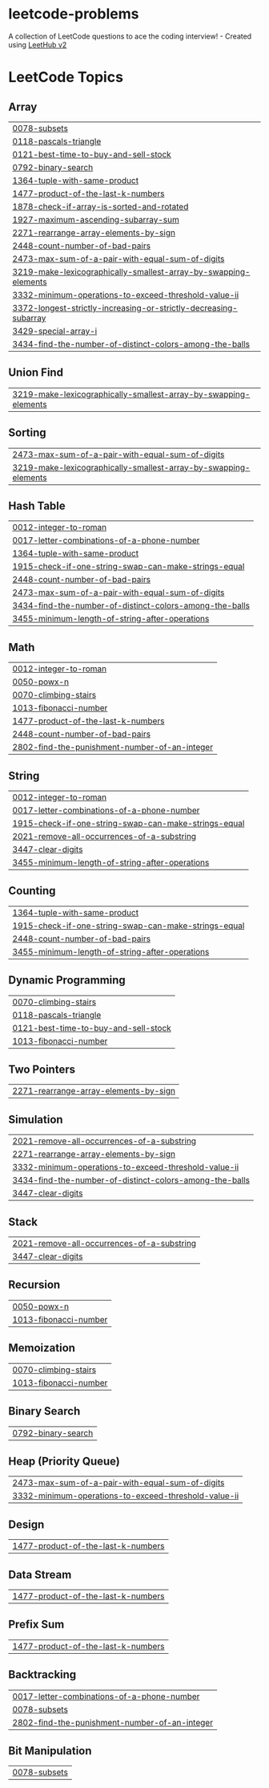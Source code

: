 # leetcode-problems
A collection of LeetCode questions to ace the coding interview! - Created using [LeetHub v2](https://github.com/arunbhardwaj/LeetHub-2.0)

<!---LeetCode Topics Start-->
# LeetCode Topics
## Array
|  |
| ------- |
| [0078-subsets](https://github.com/ravneet03/leetcode-problems/tree/master/0078-subsets) |
| [0118-pascals-triangle](https://github.com/ravneet03/leetcode-problems/tree/master/0118-pascals-triangle) |
| [0121-best-time-to-buy-and-sell-stock](https://github.com/ravneet03/leetcode-problems/tree/master/0121-best-time-to-buy-and-sell-stock) |
| [0792-binary-search](https://github.com/ravneet03/leetcode-problems/tree/master/0792-binary-search) |
| [1364-tuple-with-same-product](https://github.com/ravneet03/leetcode-problems/tree/master/1364-tuple-with-same-product) |
| [1477-product-of-the-last-k-numbers](https://github.com/ravneet03/leetcode-problems/tree/master/1477-product-of-the-last-k-numbers) |
| [1878-check-if-array-is-sorted-and-rotated](https://github.com/ravneet03/leetcode-problems/tree/master/1878-check-if-array-is-sorted-and-rotated) |
| [1927-maximum-ascending-subarray-sum](https://github.com/ravneet03/leetcode-problems/tree/master/1927-maximum-ascending-subarray-sum) |
| [2271-rearrange-array-elements-by-sign](https://github.com/ravneet03/leetcode-problems/tree/master/2271-rearrange-array-elements-by-sign) |
| [2448-count-number-of-bad-pairs](https://github.com/ravneet03/leetcode-problems/tree/master/2448-count-number-of-bad-pairs) |
| [2473-max-sum-of-a-pair-with-equal-sum-of-digits](https://github.com/ravneet03/leetcode-problems/tree/master/2473-max-sum-of-a-pair-with-equal-sum-of-digits) |
| [3219-make-lexicographically-smallest-array-by-swapping-elements](https://github.com/ravneet03/leetcode-problems/tree/master/3219-make-lexicographically-smallest-array-by-swapping-elements) |
| [3332-minimum-operations-to-exceed-threshold-value-ii](https://github.com/ravneet03/leetcode-problems/tree/master/3332-minimum-operations-to-exceed-threshold-value-ii) |
| [3372-longest-strictly-increasing-or-strictly-decreasing-subarray](https://github.com/ravneet03/leetcode-problems/tree/master/3372-longest-strictly-increasing-or-strictly-decreasing-subarray) |
| [3429-special-array-i](https://github.com/ravneet03/leetcode-problems/tree/master/3429-special-array-i) |
| [3434-find-the-number-of-distinct-colors-among-the-balls](https://github.com/ravneet03/leetcode-problems/tree/master/3434-find-the-number-of-distinct-colors-among-the-balls) |
## Union Find
|  |
| ------- |
| [3219-make-lexicographically-smallest-array-by-swapping-elements](https://github.com/ravneet03/leetcode-problems/tree/master/3219-make-lexicographically-smallest-array-by-swapping-elements) |
## Sorting
|  |
| ------- |
| [2473-max-sum-of-a-pair-with-equal-sum-of-digits](https://github.com/ravneet03/leetcode-problems/tree/master/2473-max-sum-of-a-pair-with-equal-sum-of-digits) |
| [3219-make-lexicographically-smallest-array-by-swapping-elements](https://github.com/ravneet03/leetcode-problems/tree/master/3219-make-lexicographically-smallest-array-by-swapping-elements) |
## Hash Table
|  |
| ------- |
| [0012-integer-to-roman](https://github.com/ravneet03/leetcode-problems/tree/master/0012-integer-to-roman) |
| [0017-letter-combinations-of-a-phone-number](https://github.com/ravneet03/leetcode-problems/tree/master/0017-letter-combinations-of-a-phone-number) |
| [1364-tuple-with-same-product](https://github.com/ravneet03/leetcode-problems/tree/master/1364-tuple-with-same-product) |
| [1915-check-if-one-string-swap-can-make-strings-equal](https://github.com/ravneet03/leetcode-problems/tree/master/1915-check-if-one-string-swap-can-make-strings-equal) |
| [2448-count-number-of-bad-pairs](https://github.com/ravneet03/leetcode-problems/tree/master/2448-count-number-of-bad-pairs) |
| [2473-max-sum-of-a-pair-with-equal-sum-of-digits](https://github.com/ravneet03/leetcode-problems/tree/master/2473-max-sum-of-a-pair-with-equal-sum-of-digits) |
| [3434-find-the-number-of-distinct-colors-among-the-balls](https://github.com/ravneet03/leetcode-problems/tree/master/3434-find-the-number-of-distinct-colors-among-the-balls) |
| [3455-minimum-length-of-string-after-operations](https://github.com/ravneet03/leetcode-problems/tree/master/3455-minimum-length-of-string-after-operations) |
## Math
|  |
| ------- |
| [0012-integer-to-roman](https://github.com/ravneet03/leetcode-problems/tree/master/0012-integer-to-roman) |
| [0050-powx-n](https://github.com/ravneet03/leetcode-problems/tree/master/0050-powx-n) |
| [0070-climbing-stairs](https://github.com/ravneet03/leetcode-problems/tree/master/0070-climbing-stairs) |
| [1013-fibonacci-number](https://github.com/ravneet03/leetcode-problems/tree/master/1013-fibonacci-number) |
| [1477-product-of-the-last-k-numbers](https://github.com/ravneet03/leetcode-problems/tree/master/1477-product-of-the-last-k-numbers) |
| [2448-count-number-of-bad-pairs](https://github.com/ravneet03/leetcode-problems/tree/master/2448-count-number-of-bad-pairs) |
| [2802-find-the-punishment-number-of-an-integer](https://github.com/ravneet03/leetcode-problems/tree/master/2802-find-the-punishment-number-of-an-integer) |
## String
|  |
| ------- |
| [0012-integer-to-roman](https://github.com/ravneet03/leetcode-problems/tree/master/0012-integer-to-roman) |
| [0017-letter-combinations-of-a-phone-number](https://github.com/ravneet03/leetcode-problems/tree/master/0017-letter-combinations-of-a-phone-number) |
| [1915-check-if-one-string-swap-can-make-strings-equal](https://github.com/ravneet03/leetcode-problems/tree/master/1915-check-if-one-string-swap-can-make-strings-equal) |
| [2021-remove-all-occurrences-of-a-substring](https://github.com/ravneet03/leetcode-problems/tree/master/2021-remove-all-occurrences-of-a-substring) |
| [3447-clear-digits](https://github.com/ravneet03/leetcode-problems/tree/master/3447-clear-digits) |
| [3455-minimum-length-of-string-after-operations](https://github.com/ravneet03/leetcode-problems/tree/master/3455-minimum-length-of-string-after-operations) |
## Counting
|  |
| ------- |
| [1364-tuple-with-same-product](https://github.com/ravneet03/leetcode-problems/tree/master/1364-tuple-with-same-product) |
| [1915-check-if-one-string-swap-can-make-strings-equal](https://github.com/ravneet03/leetcode-problems/tree/master/1915-check-if-one-string-swap-can-make-strings-equal) |
| [2448-count-number-of-bad-pairs](https://github.com/ravneet03/leetcode-problems/tree/master/2448-count-number-of-bad-pairs) |
| [3455-minimum-length-of-string-after-operations](https://github.com/ravneet03/leetcode-problems/tree/master/3455-minimum-length-of-string-after-operations) |
## Dynamic Programming
|  |
| ------- |
| [0070-climbing-stairs](https://github.com/ravneet03/leetcode-problems/tree/master/0070-climbing-stairs) |
| [0118-pascals-triangle](https://github.com/ravneet03/leetcode-problems/tree/master/0118-pascals-triangle) |
| [0121-best-time-to-buy-and-sell-stock](https://github.com/ravneet03/leetcode-problems/tree/master/0121-best-time-to-buy-and-sell-stock) |
| [1013-fibonacci-number](https://github.com/ravneet03/leetcode-problems/tree/master/1013-fibonacci-number) |
## Two Pointers
|  |
| ------- |
| [2271-rearrange-array-elements-by-sign](https://github.com/ravneet03/leetcode-problems/tree/master/2271-rearrange-array-elements-by-sign) |
## Simulation
|  |
| ------- |
| [2021-remove-all-occurrences-of-a-substring](https://github.com/ravneet03/leetcode-problems/tree/master/2021-remove-all-occurrences-of-a-substring) |
| [2271-rearrange-array-elements-by-sign](https://github.com/ravneet03/leetcode-problems/tree/master/2271-rearrange-array-elements-by-sign) |
| [3332-minimum-operations-to-exceed-threshold-value-ii](https://github.com/ravneet03/leetcode-problems/tree/master/3332-minimum-operations-to-exceed-threshold-value-ii) |
| [3434-find-the-number-of-distinct-colors-among-the-balls](https://github.com/ravneet03/leetcode-problems/tree/master/3434-find-the-number-of-distinct-colors-among-the-balls) |
| [3447-clear-digits](https://github.com/ravneet03/leetcode-problems/tree/master/3447-clear-digits) |
## Stack
|  |
| ------- |
| [2021-remove-all-occurrences-of-a-substring](https://github.com/ravneet03/leetcode-problems/tree/master/2021-remove-all-occurrences-of-a-substring) |
| [3447-clear-digits](https://github.com/ravneet03/leetcode-problems/tree/master/3447-clear-digits) |
## Recursion
|  |
| ------- |
| [0050-powx-n](https://github.com/ravneet03/leetcode-problems/tree/master/0050-powx-n) |
| [1013-fibonacci-number](https://github.com/ravneet03/leetcode-problems/tree/master/1013-fibonacci-number) |
## Memoization
|  |
| ------- |
| [0070-climbing-stairs](https://github.com/ravneet03/leetcode-problems/tree/master/0070-climbing-stairs) |
| [1013-fibonacci-number](https://github.com/ravneet03/leetcode-problems/tree/master/1013-fibonacci-number) |
## Binary Search
|  |
| ------- |
| [0792-binary-search](https://github.com/ravneet03/leetcode-problems/tree/master/0792-binary-search) |
## Heap (Priority Queue)
|  |
| ------- |
| [2473-max-sum-of-a-pair-with-equal-sum-of-digits](https://github.com/ravneet03/leetcode-problems/tree/master/2473-max-sum-of-a-pair-with-equal-sum-of-digits) |
| [3332-minimum-operations-to-exceed-threshold-value-ii](https://github.com/ravneet03/leetcode-problems/tree/master/3332-minimum-operations-to-exceed-threshold-value-ii) |
## Design
|  |
| ------- |
| [1477-product-of-the-last-k-numbers](https://github.com/ravneet03/leetcode-problems/tree/master/1477-product-of-the-last-k-numbers) |
## Data Stream
|  |
| ------- |
| [1477-product-of-the-last-k-numbers](https://github.com/ravneet03/leetcode-problems/tree/master/1477-product-of-the-last-k-numbers) |
## Prefix Sum
|  |
| ------- |
| [1477-product-of-the-last-k-numbers](https://github.com/ravneet03/leetcode-problems/tree/master/1477-product-of-the-last-k-numbers) |
## Backtracking
|  |
| ------- |
| [0017-letter-combinations-of-a-phone-number](https://github.com/ravneet03/leetcode-problems/tree/master/0017-letter-combinations-of-a-phone-number) |
| [0078-subsets](https://github.com/ravneet03/leetcode-problems/tree/master/0078-subsets) |
| [2802-find-the-punishment-number-of-an-integer](https://github.com/ravneet03/leetcode-problems/tree/master/2802-find-the-punishment-number-of-an-integer) |
## Bit Manipulation
|  |
| ------- |
| [0078-subsets](https://github.com/ravneet03/leetcode-problems/tree/master/0078-subsets) |
<!---LeetCode Topics End-->